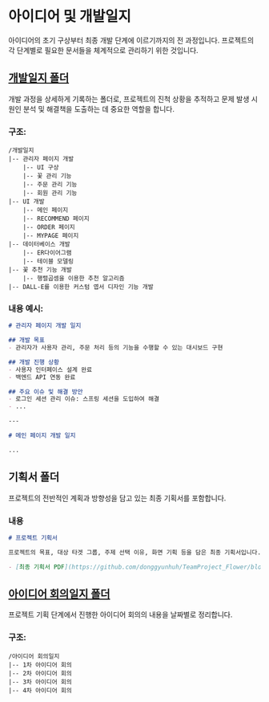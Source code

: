 # 아이디어 및 개발일지

아이디어의 초기 구상부터 최종 개발 단계에 이르기까지의 전 과정입니다. 프로젝트의 각 단계별로 필요한 문서들을 체계적으로 관리하기 위한 것입니다.

## [개발일지 폴더](https://github.com/donggyunhuh/TeamProject_Flower/tree/main/%EC%95%84%EC%9D%B4%EB%94%94%EC%96%B4%20%EB%B0%8F%20%EA%B0%9C%EB%B0%9C%EC%9D%BC%EC%A7%80/%EA%B0%9C%EB%B0%9C%EC%9D%BC%EC%A7%80)

개발 과정을 상세하게 기록하는 폴더로, 프로젝트의 진척 상황을 추적하고 문제 발생 시 원인 분석 및 해결책을 도출하는 데 중요한 역할을 합니다.

### 구조:

```
/개발일지
|-- 관리자 페이지 개발
    |-- UI 구상
    |-- 꽃 관리 기능
    |-- 주문 관리 기능
    |-- 회원 관리 기능
|-- UI 개발
    |-- 메인 페이지
    |-- RECOMMEND 페이지
    |-- ORDER 페이지
    |-- MYPAGE 페이지
|-- 데이터베이스 개발
    |-- ER다이어그램
    |-- 테이블 모델링
|-- 꽃 추천 기능 개발
    |-- 행렬곱셈을 이용한 추천 알고리즘
|-- DALL-E를 이용한 커스텀 엽서 디자인 기능 개발
```

### 내용 예시:

```markdown
# 관리자 페이지 개발 일지

## 개발 목표
- 관리자가 사용자 관리, 주문 처리 등의 기능을 수행할 수 있는 대시보드 구현

## 개발 진행 상황
- 사용자 인터페이스 설계 완료
- 백엔드 API 연동 완료

## 주요 이슈 및 해결 방안
- 로그인 세션 관리 이슈: 스프링 세션을 도입하여 해결
- ...

---

# 메인 페이지 개발 일지

...

```

## 기획서 폴더

프로젝트의 전반적인 계획과 방향성을 담고 있는 최종 기획서를 포함합니다.

### 내용

```markdown
# 프로젝트 기획서

프로젝트의 목표, 대상 타겟 그룹, 주제 선택 이유, 화면 기획 등을 담은 최종 기획서입니다.

- [최종 기획서 PDF](https://github.com/donggyunhuh/TeamProject_Flower/blob/main/%EC%95%84%EC%9D%B4%EB%94%94%EC%96%B4%20%EB%B0%8F%20%EA%B0%9C%EB%B0%9C%EC%9D%BC%EC%A7%80/%EA%B8%B0%ED%9A%8D%EC%84%9C/%EB%8F%84%ED%99%94%EB%8B%A4%20%EA%BD%83%20%EC%B6%94%EC%B2%9C%20%EB%B0%8F%20%EC%A3%BC%EB%AC%B8%20%EC%9B%B9%EC%82%AC%EC%9D%B4%ED%8A%B8%20%EA%B8%B0%ED%9A%8D%EC%84%9C.pdf)
```

## [아이디어 회의일지 폴더](https://github.com/donggyunhuh/TeamProject_Flower/tree/main/%EC%95%84%EC%9D%B4%EB%94%94%EC%96%B4%20%EB%B0%8F%20%EA%B0%9C%EB%B0%9C%EC%9D%BC%EC%A7%80/%EC%95%84%EC%9D%B4%EB%94%94%EC%96%B4%20%ED%9A%8C%EC%9D%98%EC%9D%BC%EC%A7%80)

프로젝트 기획 단계에서 진행한 아이디어 회의의 내용을 날짜별로 정리합니다.

### 구조:

```
/아이디어 회의일지
|-- 1차 아이디어 회의
|-- 2차 아이디어 회의
|-- 3차 아이디어 회의
|-- 4차 아이디어 회의
```
